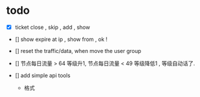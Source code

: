 # todo

- [x] ticket close , skip , add , show 
- [] show expire at ip , show from , ok !

- [] reset the traffic/data, when move the user group 

- [] 节点每日流量 > 64 等级升1, 节点每日流量 < 49 等级降低1 , 等级自动话了.


- [] add simple api tools 
    - 格式
        